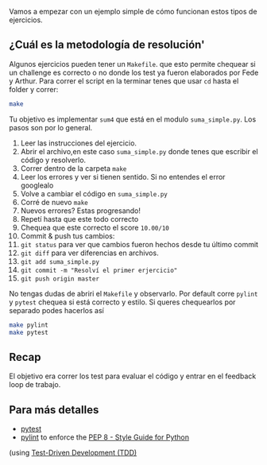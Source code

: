 Vamos a empezar con un ejemplo simple de cómo funcionan estos tipos de ejercicios.

## ¿Cuál es la metodología de resolución'

Algunos ejercicios pueden tener un  `Makefile`. que esto permite chequear si un challenge es correcto o no donde los test ya fueron elaborados por Fede y Arthur. Para correr el script en la terminar tenes que usar `cd` hasta el folder y correr:

``` bash
make
```

Tu objetivo es implementar `sum4` que está en el modulo `suma_simple.py`. Los pasos son por lo general.

1. Leer las instrucciones del ejercicio.
1. Abrir el archivo,en este caso `suma_simple.py` donde tenes que escribir el código y resolverlo.
1. Correr dentro de la carpeta `make`
1. Leer los errores y ver si tienen sentido. Si no entendes el error googlealo
1. Volve a cambiar el código en  `suma_simple.py`
1. Corré de nuevo `make`
1. Nuevos errores? Estas progresando!
1. Repetí hasta que este todo correcto
1. Chequea que este correcto el score `10.00/10`
1. Commit & push tus cambios:
  1. `git status` para ver que cambios fueron hechos desde tu último commit
  1. `git diff` para ver diferencias en archivos.
  1. `git add suma_simple.py`
  1. `git commit -m "Resolví el primer erjercicio"`
  1. `git push origin master`

No tengas dudas de abriri el `Makefile` y observarlo. Por default corre  `pylint` y `pytest` chequea si está correcto y estilo. Si queres chequearlos por separado podes hacerlos así

```bash
make pylint
make pytest
```

## Recap

El objetivo era correr los test para evaluar el código y entrar en el feedback loop de trabajo.

## Para más detalles

- [pytest](https://docs.pytest.org/en/latest/)
- [pylint](https://www.pylint.org/) to enforce the [PEP 8 - Style Guide for Python](https://www.python.org/dev/peps/pep-0008/)

(using [Test-Driven Development (TDD)](https://en.wikipedia.org/wiki/Test-driven_development)
